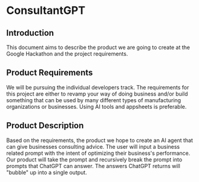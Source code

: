# ConsultantGPT
## **Introduction**  
This document aims to describe the product we are going to create at the Google Hackathon and  the project requirements.

## **Product Requirements**    
We will be pursuing the individual developers track. The requirements for this project are either to revamp your way of doing business and/or build something that can be used by many different types of manufacturing organizations or businesses. Using AI tools and appsheets is preferable.  

## **Product Description**   
Based on the requirements, the product we hope to create an AI agent that can give businesses consulting advice. The user will input a business related prompt with the intent of optimizing their business's performance. Our product will take the prompt and recursively break the prompt into prompts that ChatGPT can answer. The answers ChatGPT returns will "bubble" up into a single output.
